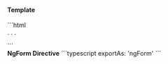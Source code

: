 <h4 class="miami template">Template</h4>
```html
<form #form="ngForm">
  . . .
</form>
```
<br/>
<strong>NgForm Directive</strong>
```typescript
exportAs: 'ngForm'
```